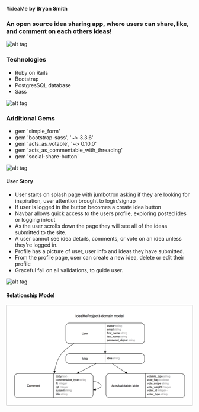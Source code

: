 #ideaMe
**by Bryan Smith**

### An open source idea sharing app, where users can share, like, and comment on each others ideas!

![alt tag](https://github.com/Smicl11/ideaMe_project3/blob/master/main.png)

### Technologies
- Ruby on Rails
- Bootstrap
- PostgresSQL database
- Sass

![alt tag](https://github.com/Smicl11/ideaMe_project3/blob/master/main.png)

### Additional Gems
- gem 'simple_form'
- gem 'bootstrap-sass', '~> 3.3.6'
- gem 'acts_as_votable', '~> 0.10.0'
- gem 'acts_as_commentable_with_threading'
- gem 'social-share-button'

![alt tag](https://github.com/Smicl11/ideaMe_project3/blob/master/idea-index.png)

#### User Story
- User starts on splash page with jumbotron asking if they are looking for inspiration, user attention brought to login/signup
- If user is logged in the button becomes a create idea button
- Navbar allows quick access to the users profile, exploring posted ides or logging in/out
- As the user scrolls down the page they will see all of the ideas submitted to the site.
- A user cannot see idea details, comments, or vote on an idea unless they're logged in.
- Profile has a picture of user, user info and ideas they have submitted.
- From the profile page, user can create a new idea, delete or edit their profile
- Graceful fail on all validations, to guide user.

![alt tag](https://github.com/Smicl11/ideaMe_project3/blob/master/profile.png)

#### Relationship Model
![alt tag](https://raw.githubusercontent.com/Smicl11/ideaMe_project3/master/erd.png)
